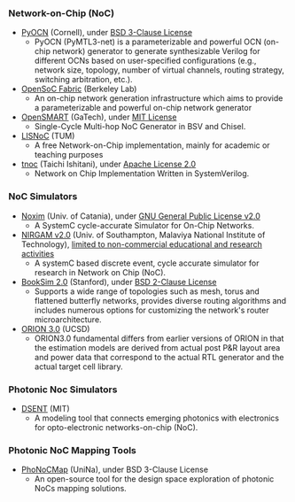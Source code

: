 ### Network-on-Chip (NoC)
+ [PyOCN](https://github.com/cornell-brg/pymtl3-net) (Cornell), under [BSD 3-Clause License](https://github.com/cornell-brg/pymtl3-net/blob/master/LICENSE)
  - PyOCN (PyMTL3-net) is a parameterizable and powerful OCN (on-chip network) generator to generate synthesizable Verilog for different OCNs based on user-specified configurations (e.g., network size, topology, number of virtual channels, routing strategy, switching arbitration, etc.).
+ [OpenSoC Fabric](https://github.com/LBL-CoDEx/OpenSoCFabric) (Berkeley Lab)
  - An on-chip network generation infrastructure which aims to provide a parameterizable and powerful on-chip network generator
+ [OpenSMART](https://github.com/hyoukjun/OpenSMART) (GaTech), under [MIT License](https://github.com/hyoukjun/OpenSMART/blob/master/LICENSE)
  - Single-Cycle Multi-hop NoC Generator in BSV and Chisel.
+ [LISNoC](https://github.com/TUM-LIS/lisnoc) (TUM)
  - A free Network-on-Chip implementation, mainly for academic or teaching purposes
+ [tnoc](https://github.com/taichi-ishitani/tnoc) (Taichi Ishitani), under [Apache License 2.0](https://github.com/taichi-ishitani/tnoc/blob/master/LICENSE)
  - Network on Chip Implementation Written in SystemVerilog.

### NoC Simulators
- [Noxim](https://github.com/davidepatti/noxim) (Univ. of Catania), under [GNU General Public License v2.0](https://github.com/davidepatti/noxim/blob/master/doc/LICENSE.txt)
  - A SystemC cycle-accurate Simulator for On-Chip Networks.
- [NIRGAM v2.0](http://nirgam.ecs.soton.ac.uk/) (Univ. of Southampton, Malaviya National Institute of Technology), [limited to non-commercial educational and research activities](http://nirgam.ecs.soton.ac.uk/Download.php)
  - A systemC based discrete event, cycle accurate simulator for research in Network on Chip (NoC).
- [BookSim 2.0](https://github.com/booksim/booksim2) (Stanford), under [BSD 2-Clause License](https://github.com/booksim/booksim2/blob/master/LICENSE.md)
  - Supports a wide range of topologies such as mesh, torus and flattened butterfly networks, provides diverse routing algorithms and includes numerous options for customizing the network's router microarchitecture.
- [ORION 3.0](https://vlsicad.ucsd.edu/ORION3/) (UCSD)
  - ORION3.0 fundamental differs from earlier versions of ORION in that the estimation models are derived from actual post P&R layout area and power data that correspond to the actual RTL generator and the actual target cell library.

### Photonic Noc Simulators
- [DSENT](https://sites.google.com/site/mitdsent/) (MIT)
  - A modeling tool that connects emerging photonics with electronics for opto-electronic networks-on-chip (NoC).

### Photonic NoC Mapping Tools
- [PhoNoCMap](http://wpage.unina.it/edoardo.fusella/phonocmap/) (UniNa), under BSD 3-Clause License
  - An open-source tool for the design space exploration of photonic NoCs mapping solutions.
